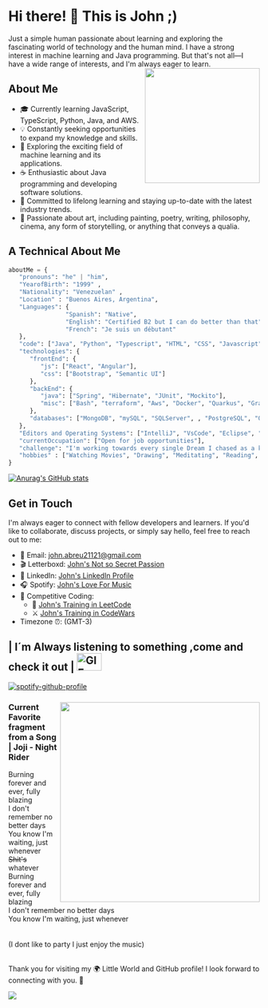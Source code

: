 # Hi there! 👋 This is John ;)
Just a simple human passionate about learning and exploring the fascinating world of technology and the human mind. I have a strong interest in machine learning and Java programming. But that's not all—I have a wide range of interests, and I'm always eager to learn.
<img align='right' src="https://64.media.tumblr.com/cd9d2aeda42dfacdd4c86bc18437135c/ef82e4d9cd7edf16-23/s640x960/0400f71132c27818520eda12e45c333123d36a33.gif" width="230">
## About Me
- 🎓 Currently learning JavaScript, TypeScript, Python, Java, and AWS.
- 💡 Constantly seeking opportunities to expand my knowledge and skills.
- 🤖 Exploring the exciting field of machine learning and its applications.
- ☕️ Enthusiastic about Java programming and developing software solutions.
- 🌱 Committed to lifelong learning and staying up-to-date with the latest industry trends.
- 🎨 Passionate about art, including painting, poetry, writing, philosophy, cinema, any form of storytelling, or anything that conveys a qualia.

## A Technical About Me 

```Python
aboutMe = {
   "pronouns": "he" | "him",
   "YearofBirth": "1999" ,
   "Nationality": "Venezuelan" ,
   "Location" : "Buenos Aires, Argentina",
   "Languages": {
                "Spanish": "Native",
                "English": "Certified B2 but I can do better than that",
                "French": "Je suis un débutant"
   },
   "code": ["Java", "Python", "Typescript", "HTML", "CSS", "Javascript"],
   "technologies": {
      "frontEnd": {
         "js": ["React", "Angular"],
         "css": ["Bootstrap", "Semantic UI"]
      },
      "backEnd": {
         "java": ["Spring", "Hibernate", "JUnit", "Mockito"],
         "misc": ["Bash", "terraform", "Aws", "Docker", "Quarkus", "GraphQl"]
      },
      "databases": ["MongoDB", "mySQL", "SQLServer", , "PostgreSQL", "Oracle"]
   },
   "Editors and Operating Systems": ["IntelliJ", "VsCode", "Eclipse", "Ubuntu"],
   "currentOccupation": ["Open for job opportunities"],
   "challenge": "I'm working towards every single Dream I chased as a kid... And Boy no one is going to stop me.",
   "hobbies" : ["Watching Movies", "Drawing", "Meditating", "Reading", "VideoGames"]
}
```

[![Anurag's GitHub stats](https://github-readme-stats.vercel.app/api?username=JohnJohn21121&show_icons=true&theme=dracula&bg_color=00000000)](https://github.com/anuraghazra/github-readme-stats) 

## Get in Touch

I'm always eager to connect with fellow developers and learners. If you'd like to collaborate, discuss projects, or simply say hello, feel free to reach out to me:

- 📧 Email: john.abreu21121@gmail.com
- 🎬 Letterboxd: [John's Not so Secret Passion](https://letterboxd.com/JohnJohn21121/)
- 💼 LinkedIn: [John's LinkedIn Profile](https://www.linkedin.com/in/juan-andres-abreu-598820181/)
- 🎧 Spotify: [John's Love For Music](https://open.spotify.com/user/5l3wyqysocc08l3wbs96q8qaw?si=023542aeac5144b1)
- 🦾 Competitive Coding:
    - 🤖 [John's Training in LeetCode](https://leetcode.com/AshenJohn21121/)
    - ⚔️ [John's Training in CodeWars](https://www.codewars.com/users/KhadaJhon)
-   Timezone ⏰: (GMT-3)

## | I´m Always listening to something ,come and check it out  | <img src="https://art.pixilart.com/a7329165e7c13c1.gif" alt="GIF Animado" width="50" height="35">

[![spotify-github-profile](https://spotify-github-profile.vercel.app/api/view?uid=5l3wyqysocc08l3wbs96q8qaw&cover_image=true&theme=compact&show_offline=false&background_color=121212&interchange=false)](https://spotify-github-profile.vercel.app/api/view?uid=5l3wyqysocc08l3wbs96q8qaw&redirect=true) 

### <img align='right' src="https://media.tenor.com/shHUfDS793gAAAAC/katana-zero.gif"  width="400"> Current Favorite fragment from a Song | Joji - Night Rider  <br>
Burning forever and ever, fully blazing <br>
I don't remember no better days <br>
You know I'm waiting, just whenever <br>
~~Shit's~~ whatever <br>
Burning forever and ever, fully blazing <br>
I don't remember no better days <br>
You know I'm waiting, just whenever <br>
<br>
<br>
(I dont like to party I just enjoy the music)
<br>
<br>

Thank you for visiting my 🌍 Little World and GitHub profile! I look forward to connecting with you. 🚀

![](https://giffiles.alphacoders.com/162/162720.gif)
